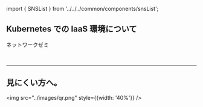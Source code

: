 import { SNSList } from '../../../common/components/snsList';

## Kubernetes での IaaS 環境について

ネットワークゼミ

<br />

<SNSList />

---

## 見にくい方へ。

<img src="../images/qr.png" style={{width: '40%'}} />
